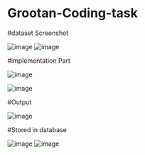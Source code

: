 # Grootan-Coding-task

#dataset Screenshot





![image](https://user-images.githubusercontent.com/59691810/116771180-08261900-aa67-11eb-997a-5e6c338fdea3.png)
![image](https://user-images.githubusercontent.com/59691810/116771193-1aa05280-aa67-11eb-8b32-258280e80e78.png)


#implementation Part




![image](https://user-images.githubusercontent.com/59691810/116771247-6eab3700-aa67-11eb-9f9a-a76f30127b52.png)



![image](https://user-images.githubusercontent.com/59691810/116771231-53d8c280-aa67-11eb-9c27-7b1ca3e6b948.png)



#Output






![image](https://user-images.githubusercontent.com/59691810/116771213-3a377b00-aa67-11eb-8c74-9fd2c3a3e5aa.png)



#Stored in database




![image](https://user-images.githubusercontent.com/59691810/116776850-77603500-aa88-11eb-918e-6dacb072c776.png)
![image](https://user-images.githubusercontent.com/59691810/116776832-5a2b6680-aa88-11eb-909d-c9c09b65aceb.png)

